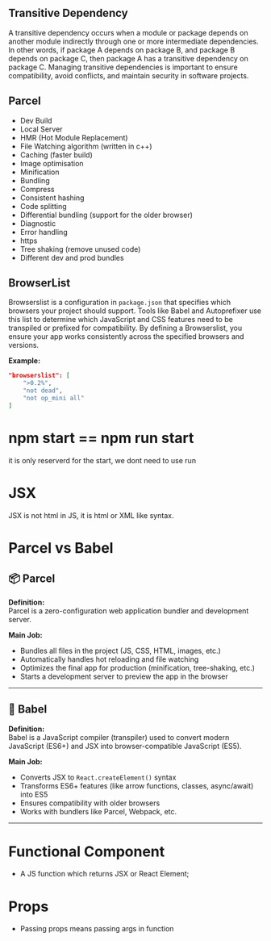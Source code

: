 ## Transitive Dependency

A transitive dependency occurs when a module or package depends on another module indirectly through one or more intermediate dependencies. In other words, if package A depends on package B, and package B depends on package C, then package A has a transitive dependency on package C. Managing transitive dependencies is important to ensure compatibility, avoid conflicts, and maintain security in software projects.

## Parcel

- Dev Build
- Local Server
- HMR (Hot Module Replacement)
- File Watching algorithm (written in c++)
- Caching (faster build)
- Image optimisation
- Minification
- Bundling
- Compress
- Consistent hashing
- Code splitting
- Differential bundling (support for the older browser)
- Diagnostic
- Error handling
- https
- Tree shaking (remove unused code)
- Different dev and prod bundles

## BrowserList

Browserslist is a configuration in `package.json` that specifies which browsers your project should support. Tools like Babel and Autoprefixer use this list to determine which JavaScript and CSS features need to be transpiled or prefixed for compatibility. By defining a Browserslist, you ensure your app works consistently across the specified browsers and versions.

**Example:**

```json
"browserslist": [
    ">0.2%",
    "not dead",
    "not op_mini all"
]
```

# npm start == npm run start

it is only reserverd for the start, we dont need to use run

# JSX

JSX is not html in JS, it is html or XML like syntax.

# Parcel vs Babel

## 📦 Parcel

**Definition:**  
Parcel is a zero-configuration web application bundler and development server.

**Main Job:**

- Bundles all files in the project (JS, CSS, HTML, images, etc.)
- Automatically handles hot reloading and file watching
- Optimizes the final app for production (minification, tree-shaking, etc.)
- Starts a development server to preview the app in the browser

---

## 🔁 Babel

**Definition:**  
Babel is a JavaScript compiler (transpiler) used to convert modern JavaScript (ES6+) and JSX into browser-compatible JavaScript (ES5).

**Main Job:**

- Converts JSX to `React.createElement()` syntax
- Transforms ES6+ features (like arrow functions, classes, async/await) into ES5
- Ensures compatibility with older browsers
- Works with bundlers like Parcel, Webpack, etc.

---

# Functional Component 
- A JS function which returns JSX or React Element;

# Props
- Passing props means passing args in function